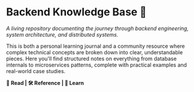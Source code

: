 # Backend Knowledge Base 🚀

*A living repository documenting the journey through backend engineering, system architecture, and distributed systems.*

This is both a personal learning journal and a community resource where complex technical concepts are broken down into clear, understandable pieces. Here you'll find structured notes on everything from database internals to microservices patterns, complete with practical examples and real-world case studies.

**📖 Read | 🛠️ Reference | 🚀 Learn**